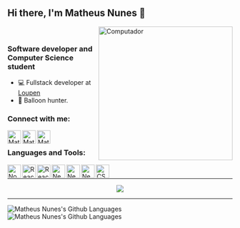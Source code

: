 ## Hi there, I'm Matheus Nunes 👋

<img src="http://31.media.tumblr.com/cf20f1a18a8a9e691e87b9b37d2816a8/tumblr_n29a4oGh2n1qza1qzo1_500.gif" min-width="300px" max-width="300px" width="300px" align="right" alt="Computador">
   <br>




### Software developer and Computer Science student

- 💻 Fullstack developer at [Loupen][loupen]
- 🎈 Balloon hunter.

### Connect with me:

[<img align="left" alt="MatheusNunes | Facebook" width="30px" src="https://res.cloudinary.com/nunes/image/upload/v1619395649/iconfinder_1_Facebook_colored_svg_copy_5296499_oowhjz.svg" />][facebook]
[<img align="left" alt="MatheusNunes | LinkedIn" width="30px" src="https://res.cloudinary.com/nunes/image/upload/v1619395763/iconfinder_linkedin_834713_e0wv6o.svg" />][linkedin]
[<img align="left" alt="MatheusNunes | Instagram" width="30px" src="https://res.cloudinary.com/nunes/image/upload/v1619395834/iconfinder_instagram_1632517_a1pzta.svg" />][instagram]
<!---[<img align="left" alt="MatheusNunes | Medium" width="30px" src="https://res.cloudinary.com/nunes/image/upload/v1619395546/iconfinder_medium_4961975_xv7gmv.svg" />][medium]-->

<br/>

### Languages and Tools: 

[<img align="left" alt="NodeJS" width="30px" src="https://res.cloudinary.com/nunes/image/upload/v1628486687/352352_cq7iv8.svg" />][node]
[<img align="left" alt="React" width="30px" src="https://res.cloudinary.com/nunes/image/upload/v1628486511/1174949_js_react_js_logo_react_react_native_icon_gpfnpy.svg" />][react]
[<img align="left" alt="React" width="30px" src="https://res.cloudinary.com/nunes/image/upload/v1628486511/1174949_js_react_js_logo_react_react_native_icon_gpfnpy.svg" />][reactnative]
[<img align="left" alt="NestJS" width="30px" src="https://avatars1.githubusercontent.com/u/28507035?s=200&v=4" />][nestjs]
[<img align="left" alt="NestJS" width="30px" src="https://res.cloudinary.com/nunes/image/upload/v1629241491/serverless_framework_eudeds.png" />][serverless]
[<img align="left" alt="NextJS" width="30px" src="https://res.cloudinary.com/nunes/image/upload/v1628486360/NextJsLogo_ggwqwx.svg" />][nextjs]
<img align="left" alt="CSS" width="30px" src="https://res.cloudinary.com/nunes/image/upload/v1628487458/317756_badge_css_css3_achievement_award_icon_amdu4c.svg" />

<br/>

---

<p align="center">
  <img alig src="https://github-profile-trophy.vercel.app/?username=matheusnunesismael&theme=onedark&column=6&rank=SSS,SS,S,AAA,AA,A,B,C" />
</p>

---


<p align="center">
   
<img align="left" alt="Matheus Nunes's Github Languages" src="https://github-readme-stats.vercel.app/api?username=matheusnunesismael&count_private=true&bg_color=30,e96443,904e95&title_color=fff&text_color=fff" />
   
<img align="left" alt="Matheus Nunes's Github Languages" src="https://github-readme-stats.vercel.app/api/top-langs/?username=matheusnunesismael&bg_color=30,e96443,904e95&title_color=fff&text_color=fff" />
   
</p>
<!--- 
<p align="center">
   <img width=450 src="https://wakatime.com/share/@matheusnunesismael/78395a0b-7a5b-4d54-bbf6-d1a16cc2857a.svg"/>
</p>
-->

<br/>

[facebook]: https://www.facebook.com/people/Matheus-Nunes-Ismael/100007590015835
[instagram]: https://www.instagram.com/theusnunis/
[linkedin]: https://www.linkedin.com/in/matheus-nunes-ismael-82675914b/
[medium]: https://medium.com/@nunes.matheus.ismael
[loupen]: https://loupen.com.br/
[nestjs]: https://nestjs.com/
[serverless]: https://www.serverless.com
[nextjs]: https://nextjs.org
[react]: https://reactjs.org
[reactnative]: https://reactnative.dev
[node]: https://nodejs.org/
[anything]: https://google.com.br
